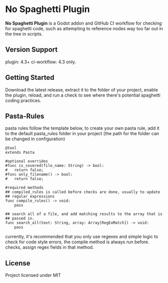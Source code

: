 # No Spaghetti Plugin

**No Spaghetti Plugin** is a Godot addon and GitHub CI workflow for checking
for spaghetti code, such as attempting to reference nodes way too far out in
the tree in scripts.

## Version Support

plugin: 4.3+ 
ci-workflow: 4.3 only.

## Getting Started

Download the latest release, extract it to the folder of your project,
enable the plugin, reload, and run a check to see where there's potential
spaghetti coding practices.

## Pasta-Rules

pasta rules follow the template below, to create
your own pasta rule, add it to the default pasta_rules
folder in your project (the path for the folder can be changed in configuration)
```GdScript
@tool
extends Pasta

#optional overrides
#func is_covered(file_name: String) -> bool:
#	return false;
#func only_filename() -> bool:
#	return false;

#required methods
## compiled_rules is called before checks are done, usually to update
## regular expressions
func compile_rules() -> void:
	pass

## search all of a file, and add matching results to the array that is
## passed in.
func search_all(text: String, array: Array[RegExMatch]) -> void:
	pass
```
currently, it's recommended that you only use regexes and simple logic
to check for code style errors, the compile method is always run before.
checks, assign regex fields in that method.

## License

Project licensed under MIT